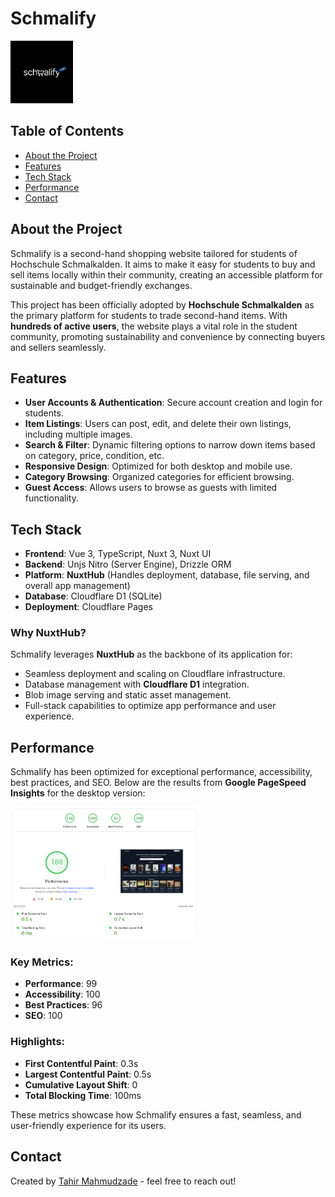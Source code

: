 # Schmalify

<img src="/public/img/external-logo.png" alt="Schmalify Logo" width="100">

## Table of Contents

- [About the Project](#about-the-project)
- [Features](#features)
- [Tech Stack](#tech-stack)
- [Performance](#performance)
- [Contact](#contact)

## About the Project

Schmalify is a second-hand shopping website tailored for students of Hochschule Schmalkalden. It aims to make it easy for students to buy and sell items locally within their community, creating an accessible platform for sustainable and budget-friendly exchanges.

This project has been officially adopted by **Hochschule Schmalkalden** as the primary platform for students to trade second-hand items. With **hundreds of active users**, the website plays a vital role in the student community, promoting sustainability and convenience by connecting buyers and sellers seamlessly.

## Features

- **User Accounts & Authentication**: Secure account creation and login for students.
- **Item Listings**: Users can post, edit, and delete their own listings, including multiple images.
- **Search & Filter**: Dynamic filtering options to narrow down items based on category, price, condition, etc.
- **Responsive Design**: Optimized for both desktop and mobile use.
- **Category Browsing**: Organized categories for efficient browsing.
- **Guest Access**: Allows users to browse as guests with limited functionality.

## Tech Stack

- **Frontend**: Vue 3, TypeScript, Nuxt 3, Nuxt UI
- **Backend**: Unjs Nitro (Server Engine), Drizzle ORM
- **Platform**: **NuxtHub** (Handles deployment, database, file serving, and overall app management)
- **Database**: Cloudflare D1 (SQLite)
- **Deployment**: Cloudflare Pages

### Why NuxtHub?

Schmalify leverages **NuxtHub** as the backbone of its application for:

- Seamless deployment and scaling on Cloudflare infrastructure.
- Database management with **Cloudflare D1** integration.
- Blob image serving and static asset management.
- Full-stack capabilities to optimize app performance and user experience.

## Performance

Schmalify has been optimized for exceptional performance, accessibility, best practices, and SEO. Below are the results from **Google PageSpeed Insights** for the desktop version:

<img src="/public/img/extras/peformance-desktop.png" alt="Performance Screenshot" width="300">

### Key Metrics:

- **Performance**: 99
- **Accessibility**: 100
- **Best Practices**: 96
- **SEO**: 100

### Highlights:

- **First Contentful Paint**: 0.3s
- **Largest Contentful Paint**: 0.5s
- **Cumulative Layout Shift**: 0
- **Total Blocking Time**: 100ms

These metrics showcase how Schmalify ensures a fast, seamless, and user-friendly experience for its users.

## Contact

Created by [Tahir Mahmudzade](tahirmahmudzade25@gmail.com) - feel free to reach out!
